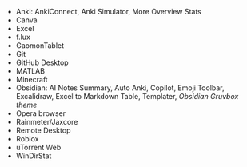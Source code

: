 - Anki: AnkiConnect, Anki Simulator, More Overview Stats
- Canva
- Excel
- f.lux
- GaomonTablet
- Git
- GitHub Desktop
- MATLAB
- Minecraft
- Obsidian: AI Notes Summary, Auto Anki, Copilot, Emoji Toolbar, Excalidraw, Excel to Markdown Table, Templater, *Obsidian Gruvbox theme*
- Opera browser
- Rainmeter/Jaxcore
- Remote Desktop
- Roblox
- uTorrent Web
- WinDirStat